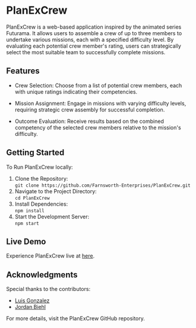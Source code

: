 # PlanExCrew

PlanExCrew is a web-based application inspired by the animated series Futurama. It allows users to assemble a crew of up to three members to undertake various missions, each with a specified difficulty level. By evaluating each potential crew member's rating, users can strategically select the most suitable team to successfully complete missions.

## Features
- Crew Selection: Choose from a list of potential crew members, each with unique ratings indicating their competencies.​

- Mission Assignment: Engage in missions with varying difficulty levels, requiring strategic crew assembly for successful completion.​

- Outcome Evaluation: Receive results based on the combined competency of the selected crew members relative to the mission's difficulty.

## Getting Started

To Run PlanExCrew locally:

1. Clone the Repository: <br>
    `git clone https://github.com/Farnsworth-Enterprises/PlanExCrew.git`
2. Navigate to the Project Directory: <br>
    `cd PlanExCrew`
3. Install Dependencies: <br>
    `npm install`
4. Start the Development Server: <br>
   `npm start`

## Live Demo
Experience PlanExCrew live at [here](https://planexcrew.netlify.app/).

## Acknowledgments

Special thanks to the contributors:​

- [Luis Gonzalez](https://github.com/zluigon)
- [Jordan Biehl](https://github.com/jbiehl88)

For more details, visit the PlanExCrew GitHub repository.
